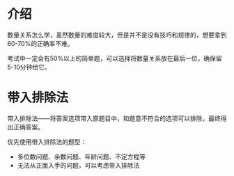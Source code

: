 # 介绍

数量关系怎么学，虽然数量的难度较大，但是并不是没有技巧和规律的，想要拿到60-70%的正确率不难。

考试中一定会有50%以上的简单题，可以选择将数量关系放在最后一位，确保留5-10分钟给它。

# 带入排除法

带入排除法——将答案选项带入原题目中，和题意不符合的选项可以排除，最终得出正确答案。

优先使用带入排除法的题型：

- 多位数问题、余数问题、年龄问题、不定方程等
- 无法从正面入手的问题，可以考虑带入排除法

  